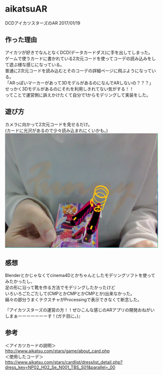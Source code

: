 # aikatsuAR
DCDアイカツスターズのAR 2017/01/19

## 作った理由
アイカツが好きでなんとなくDCD(データカードダス)に手を出してしまった。  
ゲームで使うカードに書かれている2次元コードを使ってコーデの読み込みをして遊ぶ様な感じになっている。  
普通に2次元コードを読み込むとそのコーデの詳細ページに飛ぶようになっている。  
「ARっぽいマーカーがあって3DモデルがあるのになんでARしないの？？？」  
せっかく3Dモデルがあるのにそれを利用しきれてない気がする！！  
ってことで運営側に訴えかけたくて自分で1からモデリングして実装をした。

## 遊び方
カメラに向かって2次元コードを見せるだけ。  
(カードに光沢があるので少々読み込まれにくいかも。)
<img src=https://github.com/wmrn/aikatsuAR/blob/master/data/cap.PNG>  

## 感想
Blenderとかじゃなくてcinema4Dとかちゃんとしたモデリングソフトを使ってみたかったし、  
足の形に沿って靴を作る方法でモデリングしたかったけど  
いろいろごたごたして(CMPとかCMPとかCMPとか)出来なかった。  
縞々の部分うまくテクスチャがProcessingで表示できなくて断念した。  
  
『アイカツスターズの運営の方！！ぜひこんな感じのARアプリの開発おねがいしまぁーーーーーーーす！(ガチ目に。)』  

## 参考
＜アイカツカードの説明＞<http://www.aikatsu.com/stars/game/about_card.php>  
＜使用したコーデ＞<http://www.aikatsu.com/stars/cardlist/dresslist_detail.php?dress_key=NP02_H02_Se_N001_TBS_S01&parallel=_00>
